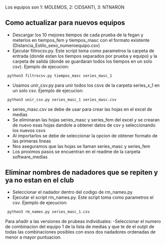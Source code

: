 Los equipos son 1: MOLEMOS, 2: CIDSANTI, 3: NTNARON


## Como actualizar para nuevos equipos
- Descargar los 10 mejores tiempos de cada prueba de la fegan y meterlos en tiempos_fem y tiempos_masc con el formato existente (Distancia_Estilo_sexo_numeroequipo.csv)
- Ejecutar filtrocsv.py. Este script toma como parametros la carpeta de entrada (donde estan los tiempos separados por prueba y equipo) y la carpeta de salida (donde se guardaran todos los tiempos en un solo csv). Ejemplo de ejecucion:
```bash
 python3 filtrocsv.py tiempos_masc series_masc_1
```
- Usamos unir_csv.py para unir todos los csvs de la carpeta series_x_1 en un solo csv. Ejemplo de ejecucion:
```bash
 python3 unir_csv.py series_masc_1 series_masc.csv
```
- series_masc.csv se debe de usar para crear las hojas en el excel de medias
- Se eliminaran las hojas series_masc y series_fem del excel y se crearan de nuevo esas hojas dandole a obtener datos de csv y seleccionando los nuevos csvs
- Al importarlos se debe de seleccionar la opcion de obtener formato de las primeras lineas
- Nos aseguramos que las hojas se llaman series_masc y series_fem
- Los proximos pasos se encuentran en el readme de la carpeta software_medias


## Eliminar nombres de nadadores que se repiten y ya no estan en el club
- Seleccionar el nadador dentro del codigo de rm_names.py 
- Ejecutar el script rm_names.py. Este script toma como parametros el csv. Ejemplo de ejecucion:
```bash
 python3 rm_names.py series_masc_1.csv
```

Para añadir a las versiones de prubeas individuales:
-Seleccionar el numero de combinacion del equipo 1 de la lista de medias y que te de el outpt de todas las combinaciones posibles con esos dos nadadores
ordenadas de menor a mayor puntuacion.
